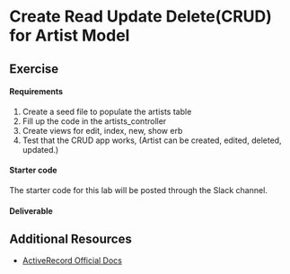 # Create Read Update Delete(CRUD) for Artist Model

## Exercise

#### Requirements

1. Create a seed file to populate the artists table
2. Fill up the code in the artists_controller
3. Create views for edit, index, new, show erb
4. Test that the CRUD app works, (Artist can be created, edited, deleted, updated.) 

#### Starter code

The starter code for this lab will be posted through the Slack channel.

#### Deliverable



## Additional Resources

- [ActiveRecord Official Docs](http://edgeguides.rubyonrails.org/active_record_migrations.html)
